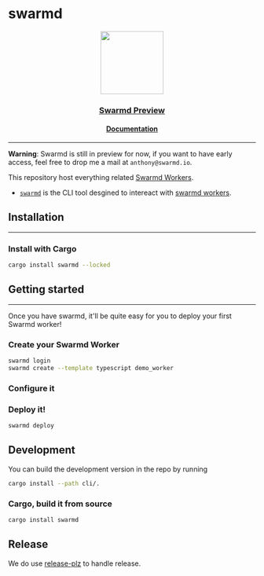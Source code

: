 # swarmd

<p align="center">
  <a href="https://swarmd.io">
    <img src="https://swarmd.io/swarmd.svg" height="128" width="128">
    <h3 align="center"><a href="https://swarmd.io">Swarmd Preview</a></h3>
    <h4 align="center"><a href="https://docs.swarmd.io">Documentation</a></h4>
  </a>
</p>

----

**Warning**: Swarmd is still in preview for now, if you want to have early
access, feel free to drop me a mail at `anthony@swarmd.io`.

This repository host everything related [Swarmd Workers](https://swarmd.io).

- [`swarmd`](./cli/README.md) is the CLI tool desgined to intereact with [swarmd
workers](https://swarmd.io).

## Installation
---- 

### Install with Cargo

```bash
cargo install swarmd --locked
```

## Getting started
----

Once you have swarmd, it'll be quite easy for you to deploy your first Swarmd worker!

### Create your Swarmd Worker

```bash
swarmd login
swarmd create --template typescript demo_worker
```

### Configure it

### Deploy it!

```bash
swarmd deploy
```

## Development

You can build the development version in the repo by running

```bash
cargo install --path cli/.
```

### Cargo, build it from source

```bash
cargo install swarmd
```

## Release

We do use [release-plz](https://github.com/MarcoIeni/release-plz) to handle
release.

